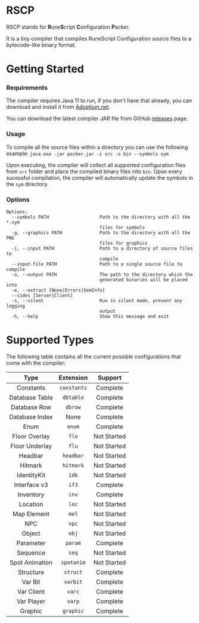 # RSCP
RSCP stands for **R**une**S**cript **C**onfiguration **P**acker.

It is a tiny compiler that compiles RuneScript Configuration source files to a bytecode-like binary format.

# Getting Started
### Requirements
The compiler requires Java 11  to run, if you don't have that already, you can download and install it from [Adoptium.net](https://adoptium.net/temurin/releases?version=11).

You can download the latest compiler JAR file from GitHub [releases](https://github.com/waliedyassen/rscp/releases/latest)
 page.

### Usage
To compile all the source files within a directory you can use the following example: `java.exe -jar packer.jar -i src -o bin --symbols sym`

Upon executing, the compiler will collect all supported configuration files from `src` folder and place the compiled binary files into `bin`. Upon every sucessful compilation, the compiler will automatically update the symbols in the `sym` directory.

### Options
```
Options:
  --symbols PATH                   Path to the directory with all the *.sym
                                   files for symbols
  -g, --graphics PATH              Path to the directory with all the PNG
                                   files for graphics
  -i, --input PATH                 Path to a directory of source files to
                                   compile
  --input-file PATH                Path to a single source file to compile
  -o, --output PATH                The path to the directory which the
                                   generated binaries will be placed into
  -e, --extract [None|Errors|SemInfo]
  --sides [Server|Client]
  -s, --silent                     Run in silent mode, prevent any logging
                                   output
  -h, --help                       Show this message and exit
  ```
# Supported Types
The following table contains all the current possible configurations that come with the compiler:

| Type | Extension | Support |
| :--: | :--: | :--: |
| Constants | `constants` | Complete |
| Database Table | `dbtable` | Complete |
| Database Row | `dbrow` | Complete |
| Database Index | None | Complete |
| Enum | `enum` | Complete |
| Floor Overlay | `flo` | Not Started |
| Floor Underlay | `flu` | Not Started |
| Headbar | `headbar` | Not Started |
| Hitmark | `hitmark` | Not Started |
| IdentityKit | `idk` | Not Started |
| Interface v3 | `if3` | Complete |
| Inventory | `inv` | Complete |
| Location | `loc` | Not Started |
| Map Element | `mel` | Not Started |
| NPC | `npc` | Not Started |
| Object | `obj` | Not Started |
| Parameter | `param` | Complete |
| Sequence | `seq` | Not Started |
| Spot Animation | `spotanim` | Not Started |
| Structure | `struct` | Complete |
| Var Bit | `varbit` | Complete |
| Var Client | `varc` | Complete |
| Var Player | `varp` | Complete |
| Graphic | `graphic` | Complete |